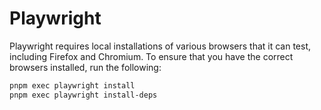 # Playwright
Playwright requires local installations of various browsers that it can test, including Firefox and Chromium. To ensure that you have the correct browsers installed, run the following:

```sh
pnpm exec playwright install
pnpm exec playwright install-deps
```